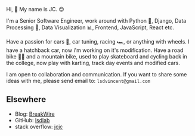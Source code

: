 Hi, 👋 My name is JC. 😉

I'm a Senior Software Engineer, work around with Python 🐍, Django, Data Processing 💽, Data Visualization 📊, Frontend, JavaScript, React etc.

Have a passion for cars 🚗, car tuning, racing 🏎️, or anything with wheels. I have a hatchback car, now i'm working on it's modification. Have a road bike 🚴‍♂️ and a mountain bike, used to play skateboard and cycling back in the college, now play with karting, track day events and modified cars.

I am open to collaboration and communication. If you want to share some ideas with me, please send email to: `lsdvincent@gmail.com`

## Elsewhere

- Blog: [BreakWire](https://lsdlab.github.io)
- GitHub: [lsdlab](https://github.com/lsdlab)
- stack overflow: [jcjc](https://stackoverflow.com/users/3295711/jcjc?tab=profile)
